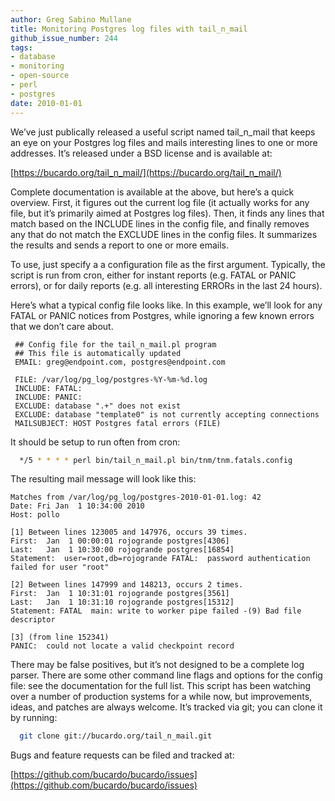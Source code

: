 ```yaml
---
author: Greg Sabino Mullane
title: Monitoring Postgres log files with tail_n_mail
github_issue_number: 244
tags:
- database
- monitoring
- open-source
- perl
- postgres
date: 2010-01-01
---
```




We’ve just publically released a useful script named tail_n_mail that keeps an eye on your Postgres log files and mails interesting lines to one or more addresses. It’s released under a BSD license and is available at:

[https://bucardo.org/tail_n_mail/](https://bucardo.org/tail_n_mail/)

Complete documentation is available at the above, but here’s a quick overview. First, it figures out the current log file (it actually works for any file, but it’s primarily aimed at Postgres log files). Then, it finds any lines that match based on the INCLUDE lines in the config file, and finally removes any that do not match the EXCLUDE lines in the config files. It summarizes the results and sends a report to one or more emails.

To use, just specify a a configuration file as the first argument. Typically, the script is run from cron, either for instant reports (e.g. FATAL or PANIC errors), or for daily reports (e.g. all interesting ERRORs in the last 24 hours).

Here’s what a typical config file looks like. In this example, we’ll look for any FATAL or PANIC notices from Postgres, while ignoring a few known errors 
that we don’t care about.

```nohighlight
 ## Config file for the tail_n_mail.pl program
 ## This file is automatically updated
 EMAIL: greg@endpoint.com, postgres@endpoint.com
 
 FILE: /var/log/pg_log/postgres-%Y-%m-%d.log
 INCLUDE: FATAL:  
 INCLUDE: PANIC:  
 EXCLUDE: database ".+" does not exist
 EXCLUDE: database "template0" is not currently accepting connections
 MAILSUBJECT: HOST Postgres fatal errors (FILE)

```

It should be setup to run often from cron:

```bash
  */5 * * * * perl bin/tail_n_mail.pl bin/tnm/tnm.fatals.config
```

The resulting mail message will look like this:

```nohighlight
Matches from /var/log/pg_log/postgres-2010-01-01.log: 42
Date: Fri Jan  1 10:34:00 2010
Host: pollo

[1] Between lines 123005 and 147976, occurs 39 times.
First:  Jan  1 00:00:01 rojogrande postgres[4306]
Last:   Jan  1 10:30:00 rojogrande postgres[16854]
Statement:  user=root,db=rojogrande FATAL:  password authentication failed for user "root"

[2] Between lines 147999 and 148213, occurs 2 times.
First:  Jan  1 10:31:01 rojogrande postgres[3561]
Last:   Jan  1 10:31:10 rojogrande postgres[15312]
Statement: FATAL  main: write to worker pipe failed -(9) Bad file descriptor

[3] (from line 152341)
PANIC:  could not locate a valid checkpoint record
```

There may be false positives, but it’s not designed to be a complete log parser. There are some other command line flags and options for the config file: see the documentation for the full list. This script has been watching over a number of production systems for a while now, but improvements, ideas, and patches are always welcome. It’s tracked via git; you can clone it by running:

```bash
  git clone git://bucardo.org/tail_n_mail.git
```

Bugs and feature requests can be filed and tracked at:

[https://github.com/bucardo/bucardo/issues](https://github.com/bucardo/bucardo/issues)


